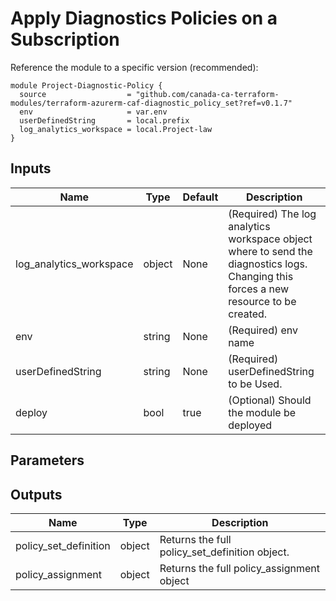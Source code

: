 # Apply Diagnostics Policies on a Subscription

Reference the module to a specific version (recommended):
```hcl
module Project-Diagnostic-Policy {
  source                  = "github.com/canada-ca-terraform-modules/terraform-azurerm-caf-diagnostic_policy_set?ref=v0.1.7"
  env                     = var.env
  userDefinedString       = local.prefix
  log_analytics_workspace = local.Project-law
}

```

## Inputs 

| Name                    | Type   | Default | Description                                                                                                                          |
| ----------------------- | ------ | ------- | ------------------------------------------------------------------------------------------------------------------------------------ |
| log_analytics_workspace | object | None    | (Required) The log analytics workspace object where to send the diagnostics logs. Changing this forces a new resource to be created. |
| env                     | string | None    | (Required) env name                                                                                                                  |
| userDefinedString       | string | None    | (Required) userDefinedString to be Used.                                                                                             |
| deploy                  | bool   | true    | (Optional) Should the module be deployed                                                                                             |

## Parameters

## Outputs
| Name                  | Type   | Description                                    |
| --------------------- | ------ | ---------------------------------------------- |
| policy_set_definition | object | Returns the full policy_set_definition object. |
| policy_assignment     | object | Returns the full policy_assignment object      |
